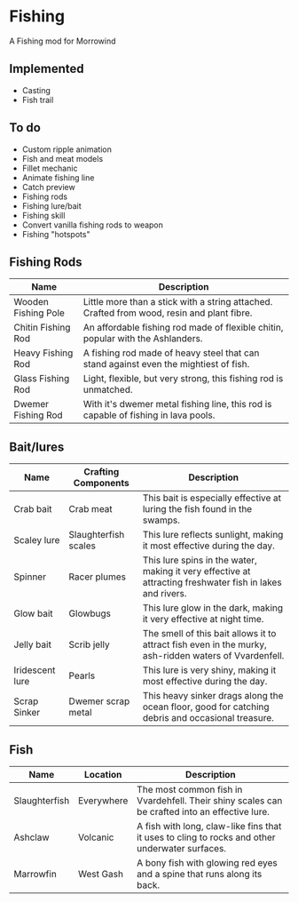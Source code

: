 # Fishing
A Fishing mod for Morrowind

## Implemented
- Casting
- Fish trail

## To do
- Custom ripple animation
- Fish and meat models
- Fillet mechanic
- Animate fishing line
- Catch preview
- Fishing rods
- Fishing lure/bait
- Fishing skill
- Convert vanilla fishing rods to weapon
- Fishing "hotspots"


## Fishing Rods
| Name                 | Description                                                                                                  |
| -------------------- | ------------------------------------------------------------------------------------------------------------ |
| Wooden Fishing Pole  | Little more than a stick with a string attached. Crafted from wood, resin and plant fibre.                   |
| Chitin Fishing Rod   | An affordable fishing rod made of flexible chitin, popular with the Ashlanders.                              |
| Heavy Fishing Rod    | A fishing rod made of heavy steel that can stand against even the mightiest of fish.                         |
| Glass Fishing Rod    | Light, flexible, but very strong, this fishing rod is unmatched.                                             |
| Dwemer Fishing Rod   | With it's dwemer metal fishing line, this rod is capable of fishing in lava pools.                           |

## Bait/lures
| Name            | Crafting Components  | Description                                                                                                     |
| --------------  | -------------------- | --------------------------------------------------------------------------------------------------------------- |
| Crab bait       | Crab meat            | This bait is especially effective at luring the fish found in the swamps.                                       |
| Scaley lure     | Slaughterfish scales | This lure reflects sunlight, making it most effective during the day.                                           |
| Spinner         | Racer plumes         | This lure spins in the water, making it very effective at attracting freshwater fish in lakes and rivers.       |
| Glow bait    | Glowbugs             | This lure glow in the dark, making it very effective at night time.                                             |
| Jelly bait      | Scrib jelly          | The smell of this bait allows it to attract fish even in the murky, ash-ridden waters of Vvardenfell.           |
| Iridescent lure | Pearls               | This lure is very shiny, making it most effective during the day.                                               |
| Scrap Sinker    | Dwemer scrap metal   | This heavy sinker drags along the ocean floor, good for catching debris and occasional treasure.                |

## Fish
| Name                 | Location      | Description                                                                                                    |
| -------------------- | ------------- | -------------------------------------------------------------------------------------------------------------- |
| Slaughterfish        | Everywhere    | The most common fish in Vvardehfell. Their shiny scales can be crafted into an effective lure.                 |
| Ashclaw              | Volcanic      | A fish with long, claw-like fins that it uses to cling to rocks and other underwater surfaces.                 |
| Marrowfin            | West Gash     | A bony fish with glowing red eyes and a spine that runs along its back.                                       |

